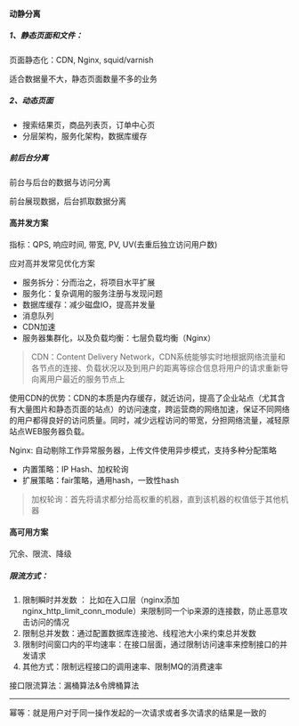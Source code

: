 #### 动静分离
##### 1、静态页面和文件：
页面静态化：CDN, Nginx, squid/varnish

适合数据量不大，静态页面数量不多的业务

##### 2、动态页面
- 搜索结果页，商品列表页，订单中心页
- 分层架构，服务化架构，数据库缓存

##### 前后台分离
前台与后台的数据与访问分离

前台展现数据，后台抓取数据分离

#### 高并发方案
指标：QPS, 响应时间, 带宽, PV, UV(去重后独立访问用户数)

应对高并发常见优化方案
- 服务拆分：分而治之，将项目水平扩展
- 服务化：复杂调用的服务注册与发现问题
- 数据库缓存：减少磁盘IO，提高并发量
- 消息队列
- CDN加速
- 服务器集群化，以及负载均衡：七层负载均衡（Nginx）

> CDN：Content Delivery Network，CDN系统能够实时地根据网络流量和各节点的连接、负载状况以及到用户的距离等综合信息将用户的请求重新导向离用户最近的服务节点上

使用CDN的优势：CDN的本质是内存缓存，就近访问，提高了企业站点（尤其含有大量图片和静态页面的站点）的访问速度，跨运营商的网络加速，保证不同网络的用户都得良好的访问质量。同时，减少远程访问的带宽，分担网络流量，减轻原站点WEB服务器负载。

Nginx: 自动剔除工作异常服务器，上传文件使用异步模式，支持多种分配策略

- 内置策略：IP Hash、加权轮询
- 扩展策略：fair策略，通用hash，一致性hash

> 加权轮询：首先将请求都分给高权重的机器，直到该机器的权值低于其他机器

#### 高可用方案
冗余、限流、降级

##### 限流方式：
1. 限制瞬时并发数 ： 比如在入口层（nginx添加nginx_http_limit_conn_module）来限制同一个ip来源的连接数，防止恶意攻击访问的情况
2. 限制总并发数：通过配置数据库连接池、线程池大小来约束总并发数
3. 限制时间窗口内的平均速率：在接口层面，通过限制访问速率来控制接口的并发请求
4. 其他方式：限制远程接口的调用速率、限制MQ的消费速率

接口限流算法：漏桶算法&令牌桶算法

---

幂等：就是用户对于同一操作发起的一次请求或者多次请求的结果是一致的

